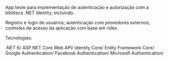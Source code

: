 App teste para implementação de autenticação e autorização com a bibliteca .NET Identity, incluindo:

Registro e login de usuários;
autenticação com provedores externos;
controles de acesso da aplicação com base em roles.

Tecnologias:

.NET 6/
 ASP.NET Core Web API/
 Identity Core/
 Entity Framework Core/
 Google Authentication/
 Facebook Authentication/
 Microsoft Authentication/
